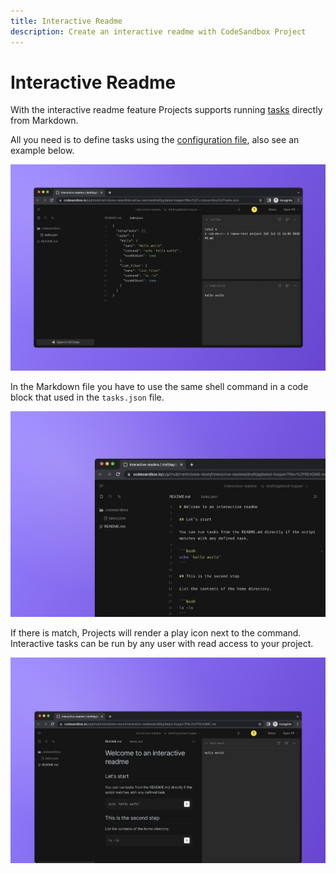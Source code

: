 ```yaml
---
title: Interactive Readme
description: Create an interactive readme with CodeSandbox Project
---
```


# Interactive Readme

With the interactive readme feature Projects supports running [tasks](https://codesandbox.io/docs/projects/setting-up/overview) directly from Markdown. 

All you need is to define tasks using the [configuration file](https://codesandbox.io/docs/projects/setting-up/tasks), also see an example below.

![CodeSandbox Projects Preview](../images/interactive_readme_config.png)


In the Markdown file you have to use the same shell command in a code block that used in the `tasks.json` file. 

![CodeSandbox Projects Preview](../images/interactive_readme_syntax.png)


If there is match, Projects will render a play icon next to the command. Interactive tasks can be run by any user with read access to your project. 

![CodeSandbox Projects Preview](../images/interactive_readme_rendered.png)